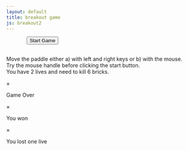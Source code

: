 ```yaml
---
layout: default
title: breakout game
js: breakout2
---
```


<span style="display:inline-block; width: 50px;"></span>
<button id=start_game class='btn btn-primary'>
  Start Game</button> 
  <div style="margin: 30px;"></div>
  
  Move the paddle either a) with left and right keys or b) with the mouse. <br>Try the mouse handle before clicking the start button. <br>You have 2 lives and need to kill 6 bricks.

<div id=over class=modal>

  <div class='modal-content'>
    <span class=close>&times;</span>
    <p>Game Over</p>
  </div>

</div>

<div id=win class=modal>

  <div class='modal-content'>
  <span class=close>&times;</span>
  <p>You won</p>
  </div>

</div>

<div id=live class=modal>

  <div class='modal-content'>
    <span class=close id=live>&times;</span>
    <p>You lost one live</p>
  </div>

</div>

<div id=canvas style='margin-top:70px;margin-bottom:70px'>


<canvas id=myCanvas></canvas>


</div>
